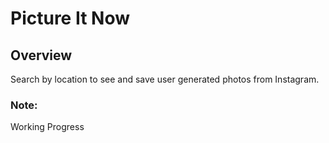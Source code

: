 # Picture It Now


## Overview
Search by location to see and save user generated photos from Instagram.



### Note:
Working Progress